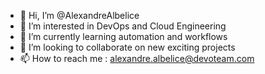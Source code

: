 - 👋 Hi, I’m @AlexandreAlbelice
- 👀 I’m interested in DevOps and Cloud Engineering
- 🌱 I’m currently learning automation and workflows
- 💞️ I’m looking to collaborate on new exciting projects
- 📫 How to reach me : alexandre.albelice@devoteam.com

<!---
AlexandreAlbelice/AlexandreAlbelice is a ✨ special ✨ repository because its `README.md` (this file) appears on your GitHub profile.
You can click the Preview link to take a look at your changes.
--->
